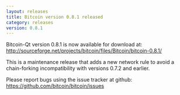 ```yaml
---
layout: releases
title: Bitcoin version 0.8.1 released
category: releases
version: 0.8.1
---
```

Bitcoin-Qt version 0.8.1 is now available for download at:
<http://sourceforge.net/projects/bitcoin/files/Bitcoin/bitcoin-0.8.1/>

This is a maintenance release that adds a new network rule to avoid
a chain-forking incompatibility with versions 0.7.2 and earlier.

Please report bugs using the issue tracker at github:
<https://github.com/bitcoin/bitcoin/issues>
